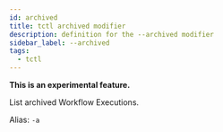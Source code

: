 ```yaml
---
id: archived
title: tctl archived modifier
description: definition for the --archived modifier
sidebar_label: --archived
tags:
  - tctl
---
```


**This is an experimental feature.**

List archived Workflow Executions.

Alias: `-a`
